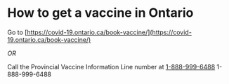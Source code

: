 # How to get a vaccine in Ontario

Go to [https://covid-19.ontario.ca/book-vaccine/](https://covid-19.ontario.ca/book-vaccine/)

*OR*

Call the Provincial Vaccine Information Line number at [1-888-999-6488](tel:18889996488) 1-888-999-6488
